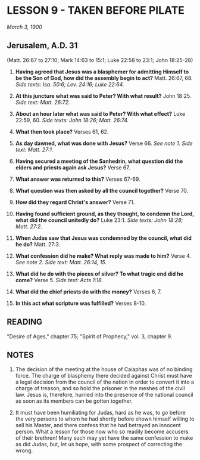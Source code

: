 # LESSON 9 - TAKEN BEFORE PILATE
*March 3, 1900*

## Jerusalem, A.D. 31
(Matt. 26:67 to 27:10; Mark 14:63 to 15:1; Luke 22:58 to 23:1; John 18:25-28)

1. **Having agreed that Jesus was a blasphemer for admitting Himself to be the Son of God, how did the assembly begin to act?** Matt. 26:67, 68. *Side texts: Isa. 50:6; Lev. 24:16; Luke 22:64.*

2. **At this juncture what was said to Peter? With what result?** John 18:25. *Side text: Matt. 26:72.*

3. **About an hour later what was said to Peter? With what effect?** Luke 22:59, 60. *Side texts: John 18:26; Matt. 26:74.*

4. **What then took place?** Verses 61, 62.

5. **As day dawned, what was done with Jesus?** Verse 66. *See note 1. Side text: Matt. 27:1.*

6. **Having secured a meeting of the Sanhedrin, what question did the elders and priests again ask Jesus?** Verse 67.

7. **What answer was returned to this?** Verses 67-69.

8. **What question was then asked by all the council together?** Verse 70.

9. **How did they regard Christ's answer?** Verse 71.

10. **Having found sufficient ground, as they thought, to condemn the Lord, what did the council unitedly do?** Luke 23:1. *Side texts: John 18:28; Matt. 27:2.*

11. **When Judas saw that Jesus was condemned by the council, what did he do?** Matt. 27:3.

12. **What confession did he make? What reply was made to him?** Verse 4. *See note 2. Side text: Matt. 26:14, 15.*

13. **What did he do with the pieces of silver? To what tragic end did he come?** Verse 5. *Side text: Acts 1:18.*

14. **What did the chief priests do with the money?** Verses 6, 7.

15. **In this act what scripture was fulfilled?** Verses 8-10.

## READING
"Desire of Ages," chapter 75; "Spirit of Prophecy," vol. 3, chapter 9.

## NOTES

1. The decision of the meeting at the house of Caiaphas was of no binding force. The charge of blasphemy there decided against Christ must have a legal decision from the council of the nation in order to convert it into a charge of treason, and so hold the prisoner in the meshes of the civil law. Jesus is, therefore, hurried into the presence of the national council as soon as its members can be gotten together.

2. It must have been humiliating for Judas, hard as he was, to go before the very persons to whom he had shortly before shown himself willing to sell his Master, and there confess that he had betrayed an innocent person. What a lesson for those now who so readily become accusers of their brethren! Many such may yet have the same confession to make as did Judas, but, let us hope, with some prospect of correcting the wrong.